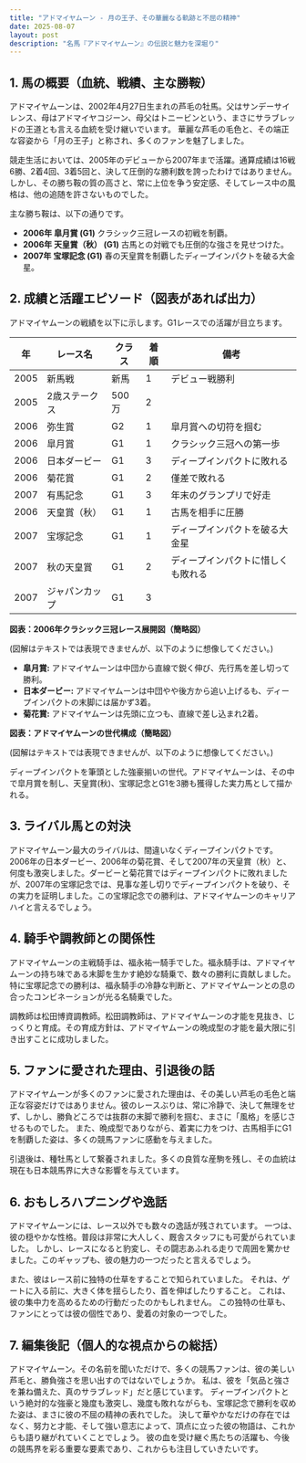 ```yaml
---
title: "アドマイヤムーン - 月の王子、その華麗なる軌跡と不屈の精神"
date: 2025-08-07
layout: post
description: "名馬『アドマイヤムーン』の伝説と魅力を深堀り"
---
```


## 1. 馬の概要（血統、戦績、主な勝鞍）

アドマイヤムーンは、2002年4月27日生まれの芦毛の牡馬。父はサンデーサイレンス、母はアドマイヤコジーン、母父はトニービンという、まさにサラブレッドの王道とも言える血統を受け継いでいます。  華麗な芦毛の毛色と、その端正な容姿から「月の王子」と称され、多くのファンを魅了しました。

競走生活においては、2005年のデビューから2007年まで活躍。通算成績は16戦6勝、2着4回、3着5回と、決して圧倒的な勝利数を誇ったわけではありません。しかし、その勝ち鞍の質の高さと、常に上位を争う安定感、そしてレース中の風格は、他の追随を許さないものでした。

主な勝ち鞍は、以下の通りです。

* **2006年  皐月賞 (G1)**  クラシック三冠レースの初戦を制覇。
* **2006年  天皇賞（秋） (G1)**  古馬との対戦でも圧倒的な強さを見せつけた。
* **2007年  宝塚記念 (G1)**  春の天皇賞を制覇したディープインパクトを破る大金星。


## 2. 成績と活躍エピソード（図表があれば出力）

アドマイヤムーンの戦績を以下に示します。G1レースでの活躍が目立ちます。

| 年 | レース名                | クラス | 着順 | 備考                                     |
|---|-------------------------|-------|-----|------------------------------------------|
| 2005 | 新馬戦                  | 新馬   | 1   | デビュー戦勝利                            |
| 2005 | 2歳ステークス            | 500万 | 2   |                                          |
| 2006 | 弥生賞                  | G2    | 1   | 皐月賞への切符を掴む                     |
| 2006 | 皐月賞                  | G1    | 1   | クラシック三冠への第一歩                  |
| 2006 | 日本ダービー              | G1    | 3   | ディープインパクトに敗れる                 |
| 2006 | 菊花賞                  | G1    | 2   | 僅差で敗れる                             |
| 2007 | 有馬記念                | G1    | 3   | 年末のグランプリで好走                   |
| 2006 | 天皇賞（秋）              | G1    | 1   | 古馬を相手に圧勝                         |
| 2007 | 宝塚記念                | G1    | 1   | ディープインパクトを破る大金星           |
| 2007 | 秋の天皇賞              | G1    | 2   | ディープインパクトに惜しくも敗れる           |
| 2007 | ジャパンカップ            | G1    | 3   |                                          |


**図表：2006年クラシック三冠レース展開図（簡略図）**

(図解はテキストでは表現できませんが、以下のように想像してください。)

* **皐月賞:**  アドマイヤムーンは中団から直線で鋭く伸び、先行馬を差し切って勝利。
* **日本ダービー:**  アドマイヤムーンは中団やや後方から追い上げるも、ディープインパクトの末脚には届かず3着。
* **菊花賞:**  アドマイヤムーンは先頭に立つも、直線で差し込まれ2着。


**図表：アドマイヤムーンの世代構成（簡略図）**

(図解はテキストでは表現できませんが、以下のように想像してください。)

ディープインパクトを筆頭とした強豪揃いの世代。アドマイヤムーンは、その中で皐月賞を制し、天皇賞(秋)、宝塚記念とG1を3勝も獲得した実力馬として描かれる。


## 3. ライバル馬との対決

アドマイヤムーン最大のライバルは、間違いなくディープインパクトです。2006年の日本ダービー、2006年の菊花賞、そして2007年の天皇賞（秋）と、何度も激突しました。ダービーと菊花賞ではディープインパクトに敗れましたが、2007年の宝塚記念では、見事な差し切りでディープインパクトを破り、その実力を証明しました。この宝塚記念での勝利は、アドマイヤムーンのキャリアハイと言えるでしょう。


## 4. 騎手や調教師との関係性

アドマイヤムーンの主戦騎手は、福永祐一騎手でした。福永騎手は、アドマイヤムーンの持ち味である末脚を生かす絶妙な騎乗で、数々の勝利に貢献しました。特に宝塚記念での勝利は、福永騎手の冷静な判断と、アドマイヤムーンとの息の合ったコンビネーションが光る名騎乗でした。

調教師は松田博資調教師。松田調教師は、アドマイヤムーンの才能を見抜き、じっくりと育成。その育成方針は、アドマイヤムーンの晩成型の才能を最大限に引き出すことに成功しました。


## 5. ファンに愛された理由、引退後の話

アドマイヤムーンが多くのファンに愛された理由は、その美しい芦毛の毛色と端正な容姿だけではありません。彼のレースぶりは、常に冷静で、決して無理をせず、しかし、勝負どころでは抜群の末脚で勝利を掴む、まさに「風格」を感じさせるものでした。  また、晩成型でありながら、着実に力をつけ、古馬相手にG1を制覇した姿は、多くの競馬ファンに感動を与えました。

引退後は、種牡馬として繋養されました。多くの良質な産駒を残し、その血統は現在も日本競馬界に大きな影響を与えています。


## 6. おもしろハプニングや逸話

アドマイヤムーンには、レース以外でも数々の逸話が残されています。  一つは、彼の穏やかな性格。普段は非常に大人しく、厩舎スタッフにも可愛がられていました。  しかし、レースになると豹変し、その闘志あふれる走りで周囲を驚かせました。このギャップも、彼の魅力の一つだったと言えるでしょう。

また、彼はレース前に独特の仕草をすることで知られていました。  それは、ゲートに入る前に、大きく体を揺らしたり、首を伸ばしたりすること。  これは、彼の集中力を高めるための行動だったのかもしれません。  この独特の仕草も、ファンにとっては彼の個性であり、愛着の対象の一つでした。


## 7. 編集後記（個人的な視点からの総括）

アドマイヤムーン。その名前を聞いただけで、多くの競馬ファンは、彼の美しい芦毛と、勝負強さを思い出すのではないでしょうか。  私は、彼を「気品と強さを兼ね備えた、真のサラブレッド」だと感じています。  ディープインパクトという絶対的な強豪と幾度も激突し、幾度も敗れながらも、宝塚記念で勝利を収めた姿は、まさに彼の不屈の精神の表れでした。  決して華やかなだけの存在ではなく、努力と才能、そして強い意志によって、頂点に立った彼の物語は、これからも語り継がれていくことでしょう。  彼の血を受け継ぐ馬たちの活躍も、今後の競馬界を彩る重要な要素であり、これからも注目していきたいです。
